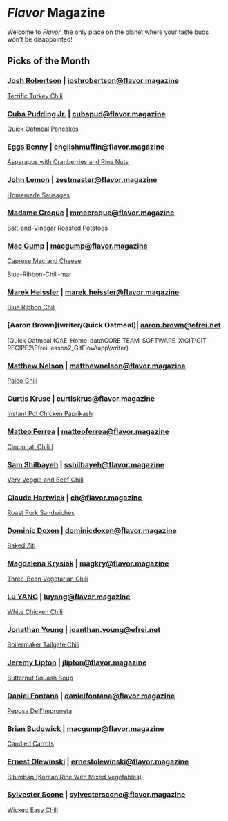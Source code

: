 # _Flavor_ Magazine

Welcome to _Flavor_, the only place on the planet where your taste buds won't be disappointed!

## Picks of the Month

### [Josh Robertson](writer/josh-robertson.md) | joshrobertson@flavor.magazine

[Terrific Turkey Chili](recipe/mar/terrific-turkey-chili.md)

### [Cuba Pudding Jr.](writer/cuba-pudding-jr.md) | cubapud@flavor.magazine

[Quick Oatmeal Pancakes](recipe/feb/quick-oatmeal-pancakes.md)

### [Eggs Benny](writer/eggs-benny.md) | englishmuffin@flavor.magazine

[Asparagus with Cranberries and Pine Nuts](recipe/feb/asparagus-with-cranberries-and-pine-nuts.md)

### [John Lemon](writer/john-lemon.md) | zestmaster@flavor.magazine

[Homemade Sausages](recipe/jan/homemade-sausages.md)

### [Madame Croque](writer/madame-croque.md) | mmecroque@flavor.magazine

[Salt-and-Vinegar Roasted Potatoes](recipe/feb/salt-and-vinegar-roasted-potatoes.md)

### [Mac Gump](writer/mac-gump.md) | macgump@flavor.magazine

[Caprese Mac and Cheese](recipe/feb/caprese-mac-and-cheese.md)

 Blue-Ribbon-Chili-mar
### [Marek Heissler](writer/marek-heissler.md) | marek.heissler@flavor.magazine

[Blue Ribbon Chili](recipe/mar/Blue-Ribbon-Chili.md)
### [Aaron Brown](writer/Quick Oatmeal)| aaron.brown@efrei.net

[Quick Oatmeal (C:\E_Home-data\CORE TEAM\_SOFTWARE_X\GIT\GIT RECIPE2\EfreiLesson2_GitFlow\app\writer)

### [Matthew Nelson](writer/paleo-chili.md) | matthewnelson@flavor.magazine

[Paleo Chili](recipe/mar/paleo-chili.md)

### [Curtis Kruse](writer/curtis-krus.md) | curtiskrus@flavor.magazine

[Instant Pot Chicken Paprikash](recipe/mar/instant-pot-chicken-paprikash.md)

### [Matteo Ferrea](writer/matteo-ferrea.md) | matteoferrea@flavor.magazine

[Cincinnati Chili I](recipe/mar/Cincinnati_Chili_I.md)

### [Sam Shilbayeh](writer/sam-shilbayeh.md) | sshilbayeh@flavor.magazine

[Very Veggie and Beef Chili](recipe/mar/very-veggie-and-beef-chili.md)

### [Claude Hartwick](writer/claude-hartwick.md) | ch@flavor.magazine

[Roast Pork Sandwiches](recipe/mar/roast-pork-sandwiches.md)

### [Dominic Doxen](writer/dominic-doxen.md) | dominicdoxen@flavor.magazine

[Baked Ziti](recipe/mar/baked-ziti.md)

### [Magdalena Krysiak](writer/magdalena-krysiak.md) | magkry@flavor.magazine

[Three-Bean Vegetarian Chili](recipe/mar/three-bean-vegetarian-chili.md)

### [Lu YANG](writer/White-Chicken-Chili.md) | luyang@flavor.magazine

[White Chicken Chili](recipe/mar/White-Chicken-Chili.md)

### [Jonathan Young](writer/jonathan-young.md) | joanthan.young@efrei.net

[Boilermaker Tailgate Chili](recipe/mar/boilermaker-tailgate-chili.md)

### [Jeremy Lipton](writer/jeremy-lipton.md) | jlipton@flavor.magazine

[Butternut Squash Soup](recipe/mar/butternut-squash-soup.md)

### [Daniel Fontana](writer/daniel-fontana.md) | danielfontana@flavor.magazine

[Peposa Dell'Impruneta](recipe/mar/peposa-dellimpruneta.md)

### [Brian Budowick](writer/Brian-Budowick.md) | macgump@flavor.magazine

[Candied Carrots](recipe/mar/candied-carrots-mar.md)

### [Ernest Olewinski](writer/ernest-olewinski.md) | ernestolewinski@flavor.magazine

[Bibimbap (Korean Rice With Mixed Vegetables)](recipe/mar/bibimbap-korean-rice-with-mixed-vegetables.md)

### [Sylvester Scone](writer/sylvester-scone.md) | sylvesterscone@flavor.magazine

[Wicked Easy Chili](recipe/mar/wiked-easy-chili.md)
